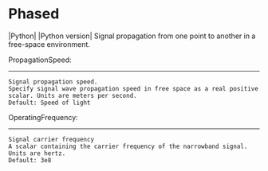 # Phased
|Python| |Python version|
Signal propagation from one point to another in a free-space environment.

PropagationSpeed:
________________
	Signal propagation speed.
  	Specify signal wave propagation speed in free space as a real positive scalar. Units are meters per second.
  	Default: Speed of light

OperatingFrequency:
__________________
	Signal carrier frequency
  	A scalar containing the carrier frequency of the narrowband signal. Units are hertz.
  	Default: 3e8
